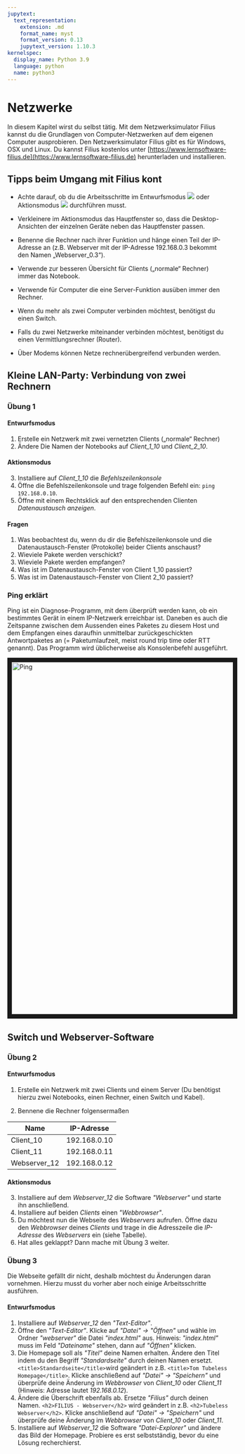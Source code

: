 ```yaml
---
jupytext:
  text_representation:
    extension: .md
    format_name: myst
    format_version: 0.13
    jupytext_version: 1.10.3
kernelspec:
  display_name: Python 3.9
  language: python
  name: python3
---
```


# Netzwerke

In diesem Kapitel wirst du selbst tätig.
Mit dem Netzwerksimulator Filius kannst du die Grundlagen von Computer-Netzwerken auf dem eigenen Computer ausprobieren.
Den Netzwerksimulator Filius gibt es für Windows, OSX und Linux.
Du kannst Filius kostenlos unter [https://www.lernsoftware-filius.de](https://www.lernsoftware-filius.de) herunterladen und installieren.

## Tipps beim Umgang mit Filius kont

- Achte darauf, ob du die Arbeitsschritte im Entwurfsmodus ![](img/filius_entwurfsmodus.png) oder Aktionsmodus ![](img/filius_aktionsmodus.png) durchführen musst.

- Verkleinere im Aktionsmodus das Hauptfenster so, dass die Desktop-Ansichten der einzelnen Geräte neben das Hauptfenster passen.

* Benenne die Rechner nach ihrer Funktion und hänge einen Teil der IP-Adresse an (z.B. Webserver mit der IP-Adresse 192.168.0.3 bekommt den Namen „Webserver_0.3“).

* Verwende zur besseren Übersicht für Clients („normale“ Rechner) immer das Notebook.

* Verwende für Computer die eine Server-Funktion ausüben immer den Rechner.

* Wenn du mehr als zwei Computer verbinden möchtest, benötigst du einen Switch.

* Falls du zwei Netzwerke miteinander verbinden möchtest, benötigst du einen Vermittlungsrechner (Router).

* Über Modems können Netze rechnerübergreifend verbunden werden.

## Kleine LAN-Party: Verbindung von zwei Rechnern

### Übung 1

#### Entwurfsmodus

1. Erstelle ein Netzwerk mit zwei vernetzten Clients („normale“ Rechner)
2. Ändere Die Namen der Notebooks auf _Client_1_10_ und _Client_2_10_.

#### Aktionsmodus

3. Installiere auf _Client_1_10_ die _Befehlszeilenkonsole_
4. Öffne die Befehlszeilenkonsole und trage folgenden Befehl ein: `ping 192.168.0.10`.
5. Öffne mit einem Rechtsklick auf den entsprechenden Clienten _Datenaustausch anzeigen_.

#### Fragen

1. Was beobachtest du, wenn du dir die Befehlszeilenkonsole und die Datenaustausch-Fenster (Protokolle) beider Clients anschaust?
2. Wieviele Pakete werden verschickt?
3. Wieviele Pakete werden empfangen?
4. Was ist im Datenaustausch-Fenster von Client 1_10 passiert?
5. Was ist im Datenaustausch-Fenster von Client 2_10 passiert?

### Ping erklärt

Ping ist ein Diagnose-Programm, mit dem überprüft werden kann, ob ein bestimmtes Gerät in einem IP-Netzwerk erreichbar ist. Daneben es auch die Zeitspanne zwischen dem Aussenden eines Paketes zu diesem Host und dem Empfangen eines daraufhin unmittelbar zurückgeschickten Antwortpaketes an (= Paketumlaufzeit, meist round trip time oder RTT genannt). Das Programm wird üblicherweise als Konsolenbefehl ausgeführt.

<a href="http://www.youtube.com/watch?feature=player_embedded&v=y6GRa4skFtU
" target="_blank"><img src="http://img.youtube.com/vi/y6GRa4skFtU/0.jpg" 
alt="Ping" width="800" border="10" /></a>

## Switch und Webserver-Software

### Übung 2

#### Entwurfsmodus

1. Erstelle ein Netzwerk mit zwei Clients und einem Server (Du benötigst hierzu zwei Notebooks, einen Rechner, einen Switch und Kabel).

2. Bennene die Rechner folgensermaßen

| Name         | IP-Adresse   |
| ------------ | ------------ |
| Client_10    | 192.168.0.10 |
| Client_11    | 192.168.0.11 |
| Webserver_12 | 192.168.0.12 |

#### Aktionsmodus

3. Installiere auf dem _Webserver_12_ die Software _"Webserver"_ und starte ihn
   anschließend.
4. Installiere auf beiden _Clients_ einen _"Webbrowser"_.
5. Du möchtest nun die Webseite des _Webservers_ aufrufen. Öffne dazu den _Webbrowser_ deines _Clients_ und trage in die Adresszeile die _IP-Adresse_ des _Webservers_ ein (siehe Tabelle).
6. Hat alles geklappt? Dann mache mit Übung 3 weiter.

### Übung 3

Die Webseite gefällt dir nicht, deshalb möchtest du Änderungen daran vornehmen.
Hierzu musst du vorher aber noch einige Arbeitsschritte ausführen.

#### Entwurfsmodus

1. Installiere auf _Webserver_12_ den _"Text-Editor"_.
2. Öffne den _"Text-Editor"_. Klicke auf _"Datei" -> "Öffnen"_ und wähle im Ordner _"webserver"_ die Datei _"index.html"_ aus. Hinweis: _"index.html"_ muss im Feld _"Dateiname"_ stehen, dann auf _"Öffnen"_ klicken.
3. Die Homepage soll als _"Titel"_ deine Namen erhalten. Ändere den Titel indem du den Begriff _"Standardseite"_ durch deinen Namen ersetzt. `<title>Standardseite</title>`wird geändert in z.B. `<title>Tom Tubeless Homepage</title>`. Klicke anschließend auf _"Datei" -> "Speichern"_ und überprüfe deine Änderung im _Webbrowser_ von _Client_10_ oder _Client_11_ (Hinweis: Adresse lautet _192.168.0.12_).
4. Ändere die Überschrift ebenfalls ab. Ersetze _"Filius"_ durch deinen Namen. `<h2>FILIUS - Webserver</h2>` wird geändert in z.B. `<h2>Tubeless Webserver</h2>`. Klicke anschließend auf _"Datei" -> "Speichern"_ und überprüfe deine Änderung im _Webbrowser_ von _Client_10_ oder _Client_11_.
5. Installiere auf _Webserver_12_ die Software _"Datei-Explorer"_ und ändere das Bild der Homepage. Probiere es erst selbstständig, bevor du eine Lösung recherchierst.
